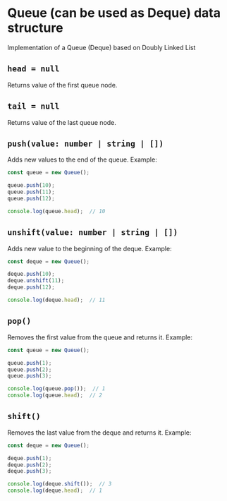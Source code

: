 # Queue (can be used as Deque) data structure
Implementation of a Queue (Deque) based on Doubly Linked List

## `head = null`
Returns value of the first queue node.

## `tail = null`
Returns value of the last queue node.

## `push(value: number | string | [])`
Adds new values to the end of the queue. Example:
```js
const queue = new Queue();

queue.push(10);
queue.push(11);
queue.push(12);

console.log(queue.head);  // 10
```

## `unshift(value: number | string | [])`
Adds new value to the beginning of the deque. Example:
```js
const deque = new Queue();

deque.push(10);
deque.unshift(11);
deque.push(12);

console.log(deque.head);  // 11
```

## `pop()`
Removes the first value from the queue and returns it. Example:
```js
const queue = new Queue();

queue.push(1);
queue.push(2);
queue.push(3);

console.log(queue.pop());  // 1
console.log(queue.head);  // 2
```

## `shift()`
Removes the last value from the deque and returns it. Example:
```js
const deque = new Queue();

deque.push(1);
deque.push(2);
deque.push(3);

console.log(deque.shift());  // 3
console.log(deque.head);  // 1
```
